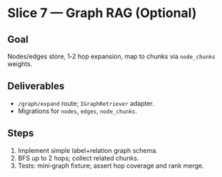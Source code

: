 # Slice 7 — Graph RAG (Optional)

## Goal
Nodes/edges store, 1‑2 hop expansion, map to chunks via `node_chunks` weights.

## Deliverables
- `/graph/expand` route; `IGraphRetriever` adapter.
- Migrations for `nodes`, `edges`, `node_chunks`.

## Steps
1. Implement simple label+relation graph schema.
2. BFS up to 2 hops; collect related chunks.
3. Tests: mini‑graph fixture; assert hop coverage and rank merge.
